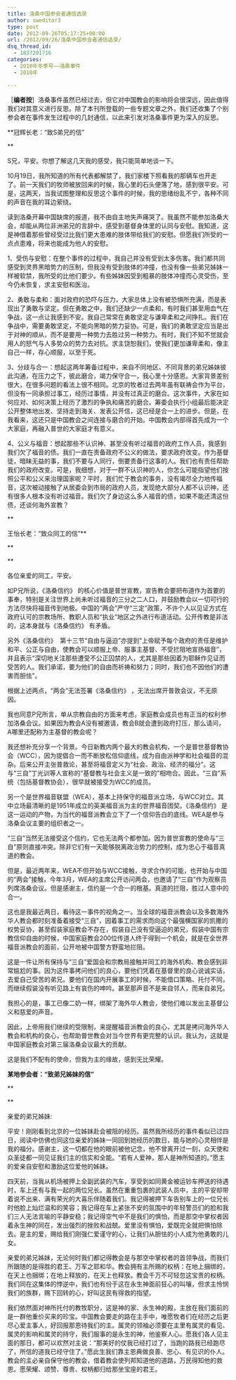 ```yaml
---
title: 洛桑中国参会者通信选录
author: sweditor3
type: post
date: 2012-09-26T05:17:25+00:00
url: /2012/09/26/洛桑中国参会者通信选录/
dsq_thread_id:
  - 1837201716
categories:
  - 2010年冬季号——洛桑事件
  - 2010年

---
```

［**编者按**］洛桑事件虽然已经过去，但它对中国教会的影响将会很深远，因此值得我们对其意义进行反思。除了本刊所登载的一些专题文章之外，我们还收集了个别参会者在事件发生过程中的几封通信，以此来引发对洛桑事件更为深入的反思。
  
**冠辉长老：“致S弟兄的信”
  
** 
  
S兄，平安。你想了解这几天我的感受，我只能简单地谈一下。
  
10月19日，我所知道的所有代表都解禁了，我们家楼下照看我的那辆车也开走了。前一天我们的牧师被放回来的时候，我心里的石头便落了地，感到很平安。可是，这两天，当我试图整理和反思这个事件的时候，我的思绪纷乱不宁，各种不同的声音在我的耳边萦绕。
  
读到洛桑开幕中国缺席的报道，我不由自主地失声痛哭了。我虽然不能参加洛桑大会，却能从两位非洲弟兄的言辞中，感受到基督身体里的认同与安慰。我知道，这是神借着那些曾经受过比我们更大患难的肢体带给我们的安慰。但愿我们所受的一点点患难，将来也能成为他人的安慰。
  
1、受伤与安慰：在整个事件的过程中，我自己并没有受到太多伤害。我们都共同感受到灵界黑暗势力的压制，但我没有受到肢体的冲撞，也没有像一些弟兄姊妹一样被软禁，我所受的比他们要少。有些姊妹因受到粗暴的肢体冲撞而心灵受伤，至今仍未恢复，求主安慰和医治。
  
2、勇敢与柔和：面对政府的恐吓与压力，大家总体上没有被恐惧所充满，而是表现出了勇敢与坚定。但在勇敢之中，我们还缺少一点柔和，有时我们甚至用血气在争战，这一点让我感到不安。我自己常常在勇敢坚定与谦卑柔和之间挣扎。我们在争战中，需要勇敢坚定，不能向黑暗的势力妥协。可是，我们的勇敢坚定应当是出于对神的顺从，而不是要用一种势力去胜过另一种势力。有时，我们不知不觉就会用人的怒气与人多势众的势力去对抗。求主饶恕我们，使我们更加谦卑柔和，像主自己一样，存心顺服，以至于死。
  
3、分歧与合一：想起这两年筹备过程中，来自不同地区、不同背景的弟兄姊妹彼此沟通，在压力之下，彼此磨合，竭力保守合一，我心里十分感恩。大家背景差别很大，在很多问题的看法上很不相同。北京的牧者过去两年虽有联祷会作为平台，但没有一同承担过事工，经历过事情，并没有过真正的磨合。这次事件，大家在如何应对、如何决策上经历了激烈的争执和痛苦的磨合。筹委会执行小组最后能决定公开整体地出发、坚持走到海关、发表公开信，这已经是合一上的进步。但是，在我看来，这还只是中国教会之间连接与磨合的开始。中国教会内部得首先成为一个大家庭，再融入普世的大家庭才有意义。
  
4、公义与福音：想起那些不认识神、甚至没有听过福音的政府工作人员，我感到我们欠了福音的债。我们一直在责备政府不公义的做法，要求政府改变。作为基督徒，暗昧无益的事，我们不要与人同行，倒要责备行这事的人。我们也有责任帮助我们的政府改变。可是，我细想，对于一群不认识神的人，你怎么可能指望他们按照公平和公义来治理国家呢？平时，我们忙于教会的事务，没有竭尽全力地传福音，这次被动接触了从居委会到市局的政府人员，发现绝大部分人都不认识神，还有很多人根本没有听过福音。我们欠了身边这么多人福音的债，如果不能还清这份债，还谈何海外宣教？

**
  
王怡长老：“致众同工的信”**

**
  
** 
  
各位亲爱的同工，平安。
  
如P兄所说，《洛桑信约》 的核心价值是普世宣教，宣告教会要把布道作为首要的事奉，特别是关注世界上尚未听过福音的三分之二人口，并鼓励教会以一切可行的方法尽快将福音传到地极。中国的“两会”严守“三定”政策，不许个人以见证方式在政府认可的宗教场所、教职人员和“执业”地区之外进行布道活动。公开传教是非法的，这本身就与《洛桑信约》 有矛盾。
  
另外《洛桑信约》  第十三节“自由与逼迫”亦提到“上帝赋予每个政府的责任是维护和平、公正与自由，使教会可以顺服上帝、服事主基督、不受拦阻地宣扬福音”，并且表示“深切地关注那些遭受不公正囚禁的人，尤其是那些因着为耶稣作见证而受苦的人。我们承诺，要为他们的自由而祈祷和努力；同时，我们也不因他们的遭害而胆怯”。
  
根据上述两点，“两会”无法签署《洛桑信约》 ，无法出席开普敦会议，不无原因。
  
我也同意P兄所言，单从宗教自由的方面来考虑，家庭教会成员也有正当的权利参加洛桑会议。如果因为教会A没有被邀请，教会B就会遭到政府打压，那么请问，A哪里还配称为主基督的教会呢？
  
我还想补充分享一个背景。今日新教内两个最大的教会机构，一个是普世基督教协会（WCC），因为提倡合一而不断放松信仰底线，成为自由派神学和社会福音的混杂。后来公开主张普救论，甚至将福音定义为“社会、政治、经济的福分”。这与“三自”丁光训等人宣称的“基督教与社会主义是一致的”相吻合。因此，“三自”系统（包括基督教协会），很早就被接受为WCC的成员。
  
另一个是世界福音联盟（WEA），基本上持保守的福音派立场，与WCC对立。其中立场最清晰的是1951年成立的英美福音派为主的世界福音团契。《洛桑信约》 是这一运动的产物，为当代的福音派教会立下了一个信仰告白的底线。WEA是参与洛桑会议主要的组织者之一。
  
“三自”当然无法接受这个信约，它也无法两个都参加。因为普世宣教的使命与“三自”原则直接冲突。除非它们有一天能够脱离政治势力的控制，成为忠心于福音真道的教会。
  
但是，最近两年来，WEA不但开始与WCC接触，寻求合作的可能，也开始与中国的“两会”接触，今年3月，WEA的主席公开访问两会，也邀请了“三自”作为观察员列席洛桑会议。但是感谢主，信约是一个合一的根基。真道的拦阻，胜过人意中的合一。
  
这也是我最近两日，看待这一事件的视角之一。当全球的福音派教会以及多数海外华人教会都时刻准备着接受“三自”，因着事工的需求而向这个最强横国家的凯撒的权势妥协，甚至假装家庭教会不存在，假装自己没有受逼迫的弟兄，假装中国有宗教信仰自由的时候，中国家庭教会200位传道人终于得到一个机会，就是在全世界福音派教会的面前，公开地被中国警方野蛮地拦阻。
  
这是一件让所有保持与“三自”爱国会和宗教局接触并同工的海外机构、教会感到非常尴尬的事。因为这件事拷问他们的良心，要他们凭着在基督里的良心说诚实话，去爱自己受苦的弟兄。要他们在国内开展事工的时候，不能借口策略、托付不同，而继续假装没有听见路上有哀伤的呻吟。甚至那声音不是来自邻人，而来自弟兄。
  
我担心的是，事工已像二奶一样，绑架了海外华人教会，使他们难以发出主基督公义和慈爱的声音。
  
因此，上帝用我们继续的受限制，来提醒福音派教会的良心，尤其是拷问海外华人教会和机构的良心，也帮助普世教会对当今世界有更完整的认识。我认为，这就是中国家庭教会对第三届洛桑会议最大的贡献。
  
这是我们不配有的使命，但我为主的缘故，感到无比荣耀。

**某地参会者：“致弟兄姊妹的信”**

**
  
** 
  
亲爱的弟兄姊妹:
  
平安！刚刚看到北京的一位姊妹赴会被阻的经历。虽然我所经历的事件看似已过四日，阅读中仿佛也同这位亲爱的姊妹一同回到她经历的数日，能与她的心灵相伴是我的福分。感谢主，这一切都在他的眼前被他记念，他不曾离开过一刻，众天使和众圣徒都一同见证我们主的信实和全能。“若有人爱神，那人是神所知道的。”愿主的爱亲自安慰和激励这位爱他的姊妹。
  
四天前，当我从机场被押上全副武装的汽车，享受到如同黄金被运钞车押送的待遇时，车上还有与我一起的两位兄长。虽然在重重包裹的武装人员中，主的平安却带着说不出来、满有荣光的大喜乐伴随着我们。我记得被押下车告别车上的一位兄长时他脸上灿烂温和的笑容；我记得在车上紧张不安的氛围中的年轻警员们的脸和我们三人无法言喻的平静安稳；我记得空气中不是我们的惧怕，而是那空中掌权者因着永生神的同在，发出强烈的挫败和战兢。爱里没有惧怕，爱既完全就把惧怕除去。是主的爱，赐给我们刚强仁爱谨守的心，让我们从胆怯的小人成为他勇敢的儿女。
  
亲爱的弟兄姊妹，无论何时我们都记得教会是与那空中掌权者的首领争战，而我们所跟随的是得胜的君王、万军之耶和华。教会拥有主所赐的权柄：在地上捆绑的，在天上也捆绑；在地上释放的，在天上也释放。教会千万不可轻忽这宝贵的权柄。我们同在这集体的悖逆中，我们也有份于这在永生神面前狂心的叫嚷，但求主怜悯我们的族群，赐下回转的心，好叫这民有得救的指望。
  
我们依然面对神所托付的教牧职分，这是神的家、永生神的殿，主放在我们面前的是一群他重价买来的珍宝。中国教会要走的路在主手中，唯愿牧者们在经历之后更尽心爱主事人，好回报那恩待我们的主。属灵的领袖必须要在主里有属灵的看见、属灵的影响和属灵的持守，我们服事的是永生的神，他鉴察人心。愿我们各人见主面的那日，都可以欢然对主说：“那美好的仗我已经打过了，当跑的路我已经跑尽了，所信的道我已经守住了。”愿此生我们靠主恩典做良善、忠心、有见识的仆人。教会的主必亲自保守他的教会，借着教会使列邦知道他的道路，万民得知他的救恩。愿荣耀、颂赞、尊贵、权柄都归给那坐宝座的君王。